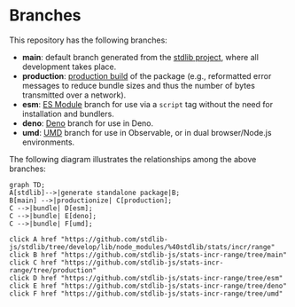 <!--

@license Apache-2.0

Copyright (c) 2022 The Stdlib Authors.

Licensed under the Apache License, Version 2.0 (the "License");
you may not use this file except in compliance with the License.
You may obtain a copy of the License at

    http://www.apache.org/licenses/LICENSE-2.0

Unless required by applicable law or agreed to in writing, software
distributed under the License is distributed on an "AS IS" BASIS,
WITHOUT WARRANTIES OR CONDITIONS OF ANY KIND, either express or implied.
See the License for the specific language governing permissions and
limitations under the License.

-->

# Branches

This repository has the following branches:

-   **main**: default branch generated from the [stdlib project][stdlib-url], where all development takes place.
-   **production**: [production build][production-url] of the package (e.g., reformatted error messages to reduce bundle sizes and thus the number of bytes transmitted over a network).
-   **esm**: [ES Module][esm-url] branch for use via a `script` tag without the need for installation and bundlers.
-   **deno**: [Deno][deno-url] branch for use in Deno.
-   **umd**: [UMD][umd-url] branch for use in Observable, or in dual browser/Node.js environments.

The following diagram illustrates the relationships among the above branches:

```mermaid
graph TD;
A[stdlib]-->|generate standalone package|B;
B[main] -->|productionize| C[production];
C -->|bundle| D[esm];
C -->|bundle| E[deno];
C -->|bundle| F[umd];

click A href "https://github.com/stdlib-js/stdlib/tree/develop/lib/node_modules/%40stdlib/stats/incr/range"
click B href "https://github.com/stdlib-js/stats-incr-range/tree/main"
click C href "https://github.com/stdlib-js/stats-incr-range/tree/production"
click D href "https://github.com/stdlib-js/stats-incr-range/tree/esm"
click E href "https://github.com/stdlib-js/stats-incr-range/tree/deno"
click F href "https://github.com/stdlib-js/stats-incr-range/tree/umd"
```

[stdlib-url]: https://github.com/stdlib-js/stdlib/tree/develop/lib/node_modules/%40stdlib/stats/incr/range
[production-url]: https://github.com/stdlib-js/stats-incr-range/tree/production
[deno-url]: https://github.com/stdlib-js/stats-incr-range/tree/deno
[umd-url]: https://github.com/stdlib-js/stats-incr-range/tree/umd
[esm-url]: https://github.com/stdlib-js/stats-incr-range/tree/esm